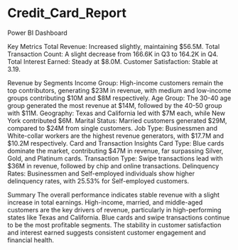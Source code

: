# Credit_Card_Report
Power BI Dashboard

Key Metrics
Total Revenue: Increased slightly, maintaining $56.5M.
Total Transaction Count: A slight decrease from 166.6K in Q3 to 164.2K in Q4.
Total Interest Earned: Steady at $8.0M.
Customer Satisfaction: Stable at 3.19.

Revenue by Segments
Income Group: High-income customers remain the top contributors, generating $23M in revenue, with medium and low-income groups contributing $10M and $8M respectively.
Age Group: The 30-40 age group generated the most revenue at $14M, followed by the 40-50 group with $11M.
Geography: Texas and California led with $7M each, while New York contributed $6M.
Marital Status: Married customers generated $29M, compared to $24M from single customers.
Job Type: Businessmen and White-collar workers are the highest revenue generators, with $17.7M and $10.2M respectively.
Card and Transaction Insights
Card Type: Blue cards dominate the market, contributing $47M in revenue, far surpassing Silver, Gold, and Platinum cards.
Transaction Type: Swipe transactions lead with $36M in revenue, followed by chip and online transactions.
Delinquency Rates: Businessmen and Self-employed individuals show higher delinquency rates, with 25.53% for Self-employed customers.

Summary
The overall performance indicates stable revenue with a slight increase in total earnings. High-income, married, and middle-aged customers are the key drivers of revenue, particularly in high-performing states like Texas and California. Blue cards and swipe transactions continue to be the most profitable segments. The stability in customer satisfaction and interest earned suggests consistent customer engagement and financial health.






